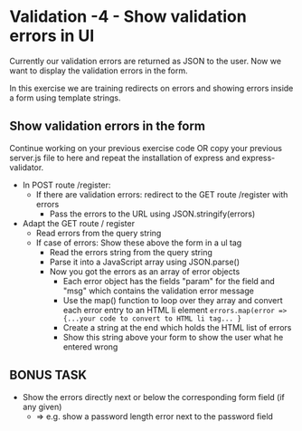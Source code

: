 # Validation -4 - Show validation errors in UI

Currently our validation errors are returned as JSON to the user.
Now we want to display the validation errors in the form.

In this exercise we are training redirects on errors and showing errors inside a form using template strings.

## Show validation errors in the form

Continue working on your previous exercise code OR copy your previous server.js file to here and repeat the installation of express and express-validator.

*  In POST route /register: 
    * If there are validation errors: redirect to the GET route /register with errors
        * Pass the errors to the URL using JSON.stringify(errors)
* Adapt the GET route / register
    * Read errors from the query string
    * If case of errors: Show these above the form in a ul tag
        * Read the errors string from the query string
		* Parse it into a JavaScript array using JSON.parse()
		* Now you got the errors as an array of error objects
			* Each error object has the fields "param" for the field and "msg" which contains the validation error message
            * Use the map() function to loop over they array and 
            convert each error entry to an HTML li element
            `errors.map(error => {...your code to convert to HTML li tag... }`
			* Create a string at the end which holds the HTML list of errors
			* Show this string above your form to show the user what he entered wrong

## BONUS TASK

* Show the errors directly next or below the corresponding form field (if any given)
    * => e.g. show a password length error next to the password field
